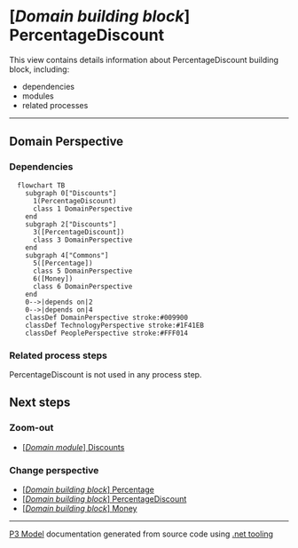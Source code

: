﻿
# [*Domain building block*] PercentageDiscount

This view contains details information about PercentageDiscount building block, including:
- dependencies
- modules
- related processes  

---



## Domain Perspective


### Dependencies

```mermaid
  flowchart TB
    subgraph 0["Discounts"]
      1(PercentageDiscount)
      class 1 DomainPerspective
    end
    subgraph 2["Discounts"]
      3([PercentageDiscount])
      class 3 DomainPerspective
    end
    subgraph 4["Commons"]
      5([Percentage])
      class 5 DomainPerspective
      6([Money])
      class 6 DomainPerspective
    end
    0-->|depends on|2
    0-->|depends on|4
    classDef DomainPerspective stroke:#009900
    classDef TechnologyPerspective stroke:#1F41EB
    classDef PeoplePerspective stroke:#FFF014
```

### Related process steps

PercentageDiscount is not used in any process step.  

## Next steps


### Zoom-out

- [[*Domain module*] Discounts](../../../../Modules/Sales/Pricing/Discounts/Discounts.md)

### Change perspective

- [[*Domain building block*] Percentage](../../Commons/Percentage.md)
- [[*Domain building block*] PercentageDiscount](PercentageDiscount.md)
- [[*Domain building block*] Money](../../Commons/Money.md)

---

[P3 Model](https://github.com/P3-model/P3-model) documentation generated from source code using [.net tooling](https://github.com/P3-model/P3-model-dotnet)